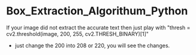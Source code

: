 # Box_Extraction_Algorithum_Python

If your image did not extract the accurate text then just play with "thresh = cv2.threshold(image, 200, 255, cv2.THRESH_BINARY)[1]"
* just change the 200 into 208 or 220, you will see the changes.
